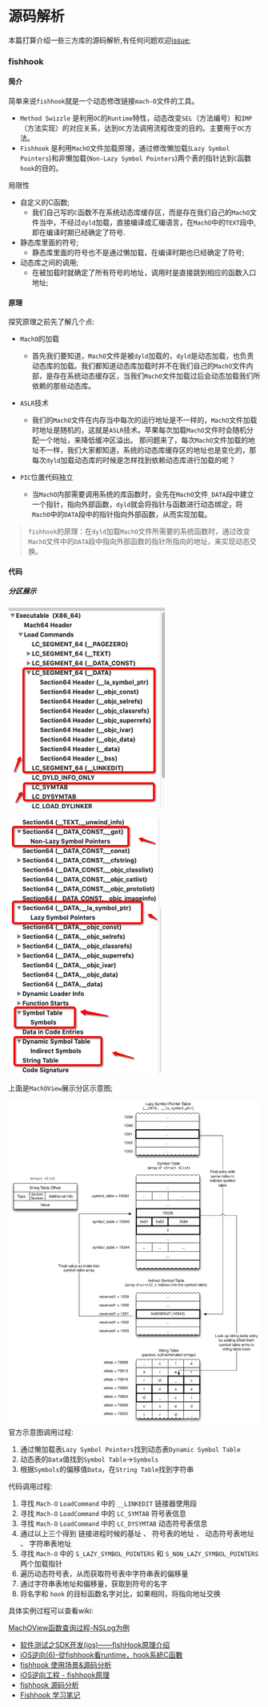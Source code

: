 # 源码解析
本篇打算介绍一些三方库的源码解析,有任何问题欢迎[issue](https://github.com/binzi56/iOSSmallKnowledgePool/issues);

### fishhook
#### 简介
简单来说`fishhook`就是一个动态修改链接`mach-O`文件的工具。
* `Method Swizzle` 是利用`OC`的`Runtime`特性，动态改变`SEL`（方法编号）和`IMP`（方法实现）的对应关系，达到`OC`方法调用流程改变的目的。主要用于`OC`方法。
* `Fishhook` 是利用`MachO`文件加载原理，通过修改懒加载(`Lazy Symbol Pointers`)和非懒加载(`Non-Lazy Symbol Pointers`)两个表的指针达到`C`函数`hook`的目的。

局限性
* 自定义的C函数;
   * 我们自己写的`C`函数不在系统动态库缓存区，而是存在我们自己的`MachO`文件当中，不经过`dyld`加载，直接编译成汇编语言，在`MachO`中的`TEXT`段中, 即在编译时期已经确定了符号.
* 静态库里面的符号;
   * 静态库里面的符号也不是通过懒加载，在编译时期也已经确定了符号;
* 动态库之间的调用;
   * 在被加载时就确定了所有符号的地址，调用时是直接跳到相应的函数入口地址;

#### 原理
探究原理之前先了解几个点:
* `MachO`的加载
   * 首先我们要知道，`MachO`文件是被`dyld`加载的，`dyld`是动态加载，也负责动态库的加载。我们都知道动态库加载时并不在我们自己的`MachO`文件内部，是存在系统动态缓存区，当我们`MachO`文件加载过后会动态加载我们所依赖的那些动态库。
* `ASLR`技术
   * 我们的`MachO`文件在内存当中每次的运行地址是不一样的，`MachO`文件加载时地址是随机的，这就是`ASLR`技术。苹果每次加载`MachO`文件时会随机分配一个地址，来降低缓冲区溢出。
那问题来了，每次`MachO`文件加载的地址不一样，我们大家都知道，系统的动态库缓存区的地址也是变化的，那每次`dyld`加载动态库的时候是怎样找到依赖动态库进行加载的呢？

* `PIC`位置代码独立
   * 当`MachO`内部需要调用系统的库函数时，会先在`MachO`文件`_DATA`段中建立一个指针，指向外部函数，`dyld`就会将指针与函数进行动态绑定，将`MachO`中的`DATA`段中的指针指向外部函数，从而实现加载。

> `fishhook`的原理：在`dyld`加载`MachO`文件所需要的系统函数时，通过改变`MachO`文件中的`DATA`段中指向外部函数的指针所指向的地址，来实现动态交换。


#### 代码
##### 分区展示
![](./resources/fishhook1.png)

![](./resources/fishhook2.png)

上面是`MachOView`展示分区示意图;

![官方调用原理](./resources/fishhook调用原理.png)
官方示意图调用过程:
1. 通过懒加载表`Lazy Symbol Pointers`找到动态表`Dynamic Symbol Table`
2. 动态表的`Data`值找到`Symbol Table`->`Symbols`
3. 根据`Symbols`的偏移值`Data`，在`String Table`找到字符串

代码调用过程:
1. 寻找 `Mach-O` `LoadCommand` 中的 `__LINKEDIT` 链接器使用段
2. 寻找 `Mach-O` `LoadCommand` 中的 `LC_SYMTAB` 符号表信息
3. 寻找 `Mach-O` `LoadCommand` 中的 `LC_DYSYMTAB` 动态符号表信息
4. 通过以上三个得到 链接进程时候的基址 、 符号表的地址 、 动态符号表地址 、 字符串表地址
5. 寻找 `Mach-O` 中的 `S_LAZY_SYMBOL_POINTERS` 和 `S_NON_LAZY_SYMBOL_POINTERS` 两个加载指针
6. 遍历动态符号表，从而获取符号表中字符串表的偏移量
7. 通过字符串表地址和偏移量，获取到符号的名字
8. 将名字和 `hook` 的目标函数名字对比，如果相同，将指向地址交换

具体实例过程可以查看wiki:

[MachOView函数查询过程-NSLog为例](https://github.com/binzi56/iOSSmallKnowledgePool/wiki/MachOView%E5%87%BD%E6%95%B0%E6%9F%A5%E8%AF%A2%E8%BF%87%E7%A8%8B-NSLog%E4%B8%BA%E4%BE%8B)


* [软件测试之SDK开发(ios)——fishHook原理介绍](https://blog.csdn.net/lfdanding/article/details/102925530)
* [iOS逆向(6)-從fishhook看runtime，hook系統C函數](https://cloud.tencent.com/developer/article/1445924)
* [fishhook 使用场景&源码分析](https://mp.weixin.qq.com/s/EhsO4Kn07vJ4ySK3PogLgw)
* [iOS逆向工程 - fishhook原理](https://www.jianshu.com/p/4d86de908721)
* [fishhook 源码分析](https://www.jianshu.com/p/065f41c76234)
* [Fishhook 学习笔记](https://www.jianshu.com/p/6514b0a9d7c4)
